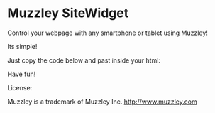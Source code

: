 Muzzley SiteWidget
==================

Control your webpage with any smartphone or tablet using Muzzley!


Its simple!

Just copy the code below and past inside your html:

<script type="text/javascript">
  (function() {
    var mw = document.createElement('script'); mw.type = 'text/javascript'; mw.async = true;
    mw.src = 'http://www.mzn.com.br/snake/mw.js';
    var s = document.getElementsByTagName('script')[0]; s.parentNode.insertBefore(mw, s);
  })();
</script>

Have fun!

License:

Muzzley is a trademark of Muzzley Inc. http://www.muzzley.com
